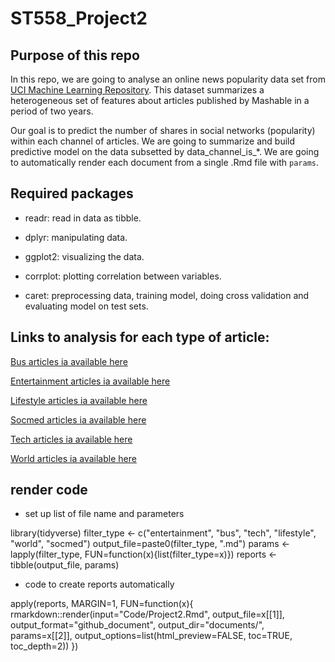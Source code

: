 # ST558_Project2

## Purpose of this repo

In this repo, we are going to analyse an online news popularity data set from [UCI Machine Learning Repository](https://archive.ics.uci.edu/ml/datasets/Online+News+Popularity). This dataset summarizes a heterogeneous set of features about articles published by Mashable in a period of two years. 

Our goal is to predict the number of shares in social networks (popularity) within each channel of articles. We are going to summarize and build predictive model on the data subsetted by data_channel_is_*. We are going to automatically render each document from a single .Rmd file with `params`. 

## Required packages

* readr: read in data as tibble.

* dplyr: manipulating data.

* ggplot2: visualizing the data.

* corrplot: plotting correlation between variables.

* caret: preprocessing data, training model, doing cross validation and evaluating model on test sets. 

## Links to analysis for each type of article:

[Bus articles ia available here](/blob/main/documents/bus.md)

[Entertainment articles ia available here](documents/entertainment.html)

[Lifestyle articles ia available here](documents/lifestyle.html)

[Socmed articles ia available here](documents/socmed.html)

[Tech articles ia available here](documents/tech.html)

[World articles ia available here](documents/world.html)

## render code

* set up list of file name and parameters

library(tidyverse)
filter_type <- c("entertainment", "bus", "tech", "lifestyle", "world", "socmed")
output_file=paste0(filter_type, ".md")
params <- lapply(filter_type, FUN=function(x){list(filter_type=x)})
reports <- tibble(output_file, params)

* code to create reports automatically 


apply(reports, MARGIN=1, FUN=function(x){
rmarkdown::render(input="Code/Project2.Rmd", output_file=x[[1]], output_format="github_document", output_dir="documents/", params=x[[2]], output_options=list(html_preview=FALSE, toc=TRUE, toc_depth=2))
})